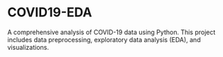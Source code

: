 # COVID19-EDA
A comprehensive analysis of COVID-19 data using Python. This project includes data preprocessing, exploratory data analysis (EDA), and visualizations. 
